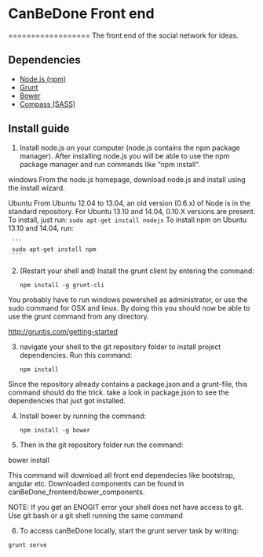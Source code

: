 # CanBeDone Front end
==================
The front end of the social network for ideas.

## Dependencies
- [Node.js (npm)](http://nodejs.org/)
- [Grunt](http://gruntjs.com/)
- [Bower](https://github.com/bower/bower)
- [Compass (SASS)](http://compass-style.org/install/) 

## Install guide
1. Install node.js on your computer (node.js contains the npm package manager). After installing node.js you will be able to use the npm package manager and run commands like “npm install”.

windows
From the node.js homepage, download node.js and install using the install wizard.

Ubuntu
From Ubuntu 12.04 to 13.04, an old version (0.6.x) of Node is in the standard repository. For Ubuntu 13.10 and 14.04, 0.10.X versions are present. To install, just run:
	```
	sudo apt-get install nodejs
	```
To install npm on Ubuntu 13.10 and 14.04, run:

	 ```
	 sudo apt-get install npm
	 ```

2. (Restart your shell and) Install the grunt client by entering the command:

	```
	npm install -g grunt-cli
	```

You probably have to run windows powershell as administrator, or use the sudo command for OSX and linux. By doing this you should now be able to use the grunt command from any directory.

http://gruntjs.com/getting-started


3. navigate your shell to the git repository folder to install project dependencies. Run this command:

	```
	npm install
	```

Since the repository already contains a package.json and a grunt-file, this command should do the trick. take a look in package.json to see the dependencies that just got installed.


4.  Install bower by running the command:

	```
	npm install -g bower
	```

5. Then in the git repository folder run the command:

bower install

This command will download all front end dependecies like bootstrap, angular etc. Downloaded components can be found in canBeDone_frontend/bower_components.

NOTE: If you get an ENOGIT error your shell does not have access to git.
Use git bash or a git shell running the same command 


6. To access canBeDone locally, start the grunt server task by writing:

```	
grunt serve
```

